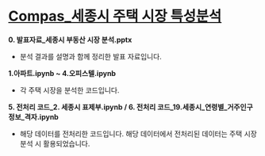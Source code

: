# [Compas_세종시 주택 시장 특성분석](https://compas.lh.or.kr/subj/past/info?subjNo=SBJ_2102_001)

**0. 발표자료_세종시 부동산 시장 분석.pptx**
- 분석 결과를 설명과 함께 정리한 발표 자료입니다.

**1.아파트.ipynb ~ 4.오피스텔.ipynb**
- 각 주택 시장을 분석한 코드입니다.

**5. 전처리 코드_2. 세종시 표제부.ipynb / 6. 전처리 코드_19.세종시_연령별_거주인구정보_격자.ipynb** 
- 해당 데이터를 전처리한 코드입니다. 해당 데이터에서 전처리된 데이터는 주택 시장 분석 시 활용되었습니다. 


